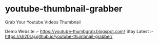 # youtube-thumbnail-grabber
Grab Your Youtube Videos Thumbnail

Demo Website :- https://youtube-thumbgrab.blogspot.com/
Stay Latest :- https://sh20raj.github.io/youtube-thumbnail-grabber/
